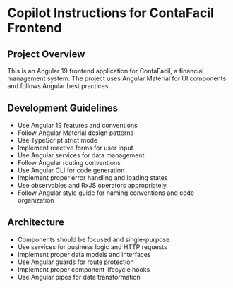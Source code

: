 # Copilot Instructions for ContaFacil Frontend

<!-- Use this file to provide workspace-specific custom instructions to Copilot. For more details, visit https://code.visualstudio.com/docs/copilot/copilot-customization#_use-a-githubcopilotinstructionsmd-file -->

## Project Overview
This is an Angular 19 frontend application for ContaFacil, a financial management system. The project uses Angular Material for UI components and follows Angular best practices.

## Development Guidelines
- Use Angular 19 features and conventions
- Follow Angular Material design patterns
- Use TypeScript strict mode
- Implement reactive forms for user input
- Use Angular services for data management
- Follow Angular routing conventions
- Use Angular CLI for code generation
- Implement proper error handling and loading states
- Use observables and RxJS operators appropriately
- Follow Angular style guide for naming conventions and code organization

## Architecture
- Components should be focused and single-purpose
- Use services for business logic and HTTP requests
- Implement proper data models and interfaces
- Use Angular guards for route protection
- Implement proper component lifecycle hooks
- Use Angular pipes for data transformation
